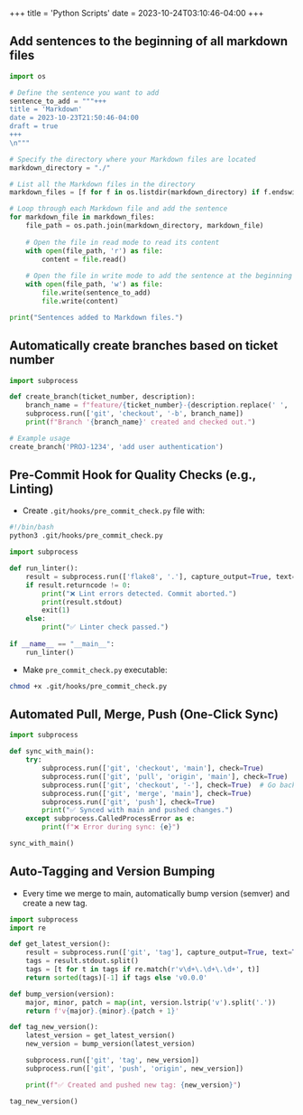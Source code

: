 +++
title = 'Python Scripts'
date = 2023-10-24T03:10:46-04:00
+++

## Add sentences to the beginning of all markdown files
```python
import os

# Define the sentence you want to add
sentence_to_add = """+++
title = 'Markdown'
date = 2023-10-23T21:50:46-04:00
draft = true
+++
\n"""

# Specify the directory where your Markdown files are located
markdown_directory = "./"

# List all the Markdown files in the directory
markdown_files = [f for f in os.listdir(markdown_directory) if f.endswith(".md")]

# Loop through each Markdown file and add the sentence
for markdown_file in markdown_files:
    file_path = os.path.join(markdown_directory, markdown_file)
    
    # Open the file in read mode to read its content
    with open(file_path, 'r') as file:
        content = file.read()
    
    # Open the file in write mode to add the sentence at the beginning
    with open(file_path, 'w') as file:
        file.write(sentence_to_add)
        file.write(content)

print("Sentences added to Markdown files.")
```

## Automatically create branches based on ticket number
```python
import subprocess

def create_branch(ticket_number, description):
    branch_name = f"feature/{ticket_number}-{description.replace(' ', '-').lower()}"
    subprocess.run(['git', 'checkout', '-b', branch_name])
    print(f"Branch '{branch_name}' created and checked out.")

# Example usage
create_branch('PROJ-1234', 'add user authentication')
```

## Pre-Commit Hook for Quality Checks (e.g., Linting)
- Create `.git/hooks/pre_commit_check.py` file with:
```bash
#!/bin/bash
python3 .git/hooks/pre_commit_check.py
```

```python
import subprocess

def run_linter():
    result = subprocess.run(['flake8', '.'], capture_output=True, text=True)
    if result.returncode != 0:
        print("❌ Lint errors detected. Commit aborted.")
        print(result.stdout)
        exit(1)
    else:
        print("✅ Linter check passed.")
        
if __name__ == "__main__":
    run_linter()
```

- Make `pre_commit_check.py` executable:
```bash
chmod +x .git/hooks/pre_commit_check.py
```

## Automated Pull, Merge, Push (One-Click Sync)
```python
import subprocess

def sync_with_main():
    try:
        subprocess.run(['git', 'checkout', 'main'], check=True)
        subprocess.run(['git', 'pull', 'origin', 'main'], check=True)
        subprocess.run(['git', 'checkout', '-'], check=True)  # Go back to the original branch
        subprocess.run(['git', 'merge', 'main'], check=True)
        subprocess.run(['git', 'push'], check=True)
        print("✅ Synced with main and pushed changes.")
    except subprocess.CalledProcessError as e:
        print(f"❌ Error during sync: {e}")

sync_with_main()
```

## Auto-Tagging and Version Bumping
- Every time we merge to main, automatically bump version (semver) and create a new tag.
```python
import subprocess
import re

def get_latest_version():
    result = subprocess.run(['git', 'tag'], capture_output=True, text=True)
    tags = result.stdout.split()
    tags = [t for t in tags if re.match(r'v\d+\.\d+\.\d+', t)]
    return sorted(tags)[-1] if tags else 'v0.0.0'

def bump_version(version):
    major, minor, patch = map(int, version.lstrip('v').split('.'))
    return f'v{major}.{minor}.{patch + 1}'

def tag_new_version():
    latest_version = get_latest_version()
    new_version = bump_version(latest_version)

    subprocess.run(['git', 'tag', new_version])
    subprocess.run(['git', 'push', 'origin', new_version])

    print(f"✅ Created and pushed new tag: {new_version}")

tag_new_version()
```

